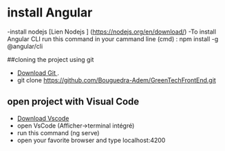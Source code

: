 # install Angular
  -install nodejs [Lien Nodejs ] (https://nodejs.org/en/download/)
  -To install Angular CLI run this command in your  cammand line (cmd)  : npm install -g @angular/cli

##cloning the project using git
 - [Download Git ](https://git-scm.com/download/win).
 - git clone https://github.com/Bouguedra-Adem/GreenTechFrontEnd.git

## open project with Visual Code 
 - [Download Vscode](https://code.visualstudio.com/download)
 - open VsCode (Afficher->terminal intégré)
 - run this command  (ng serve)
 - open your favorite browser and type localhost:4200

